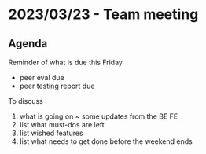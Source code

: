 # 2023/03/23 - Team meeting

## Agenda
Reminder of what is due this Friday
* peer eval due 
* peer testing report due

To discuss
1. what is going on ~ some updates from the BE FE
2. list what must-dos are left
3. list wished features
4. list what needs to get done before the weekend ends 
